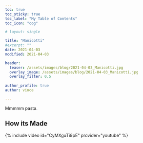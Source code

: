 ```yaml
---
toc: true
toc_sticky: true
toc_label: "My Table of Contents"
toc_icon: "cog"

# layout: single

title: "Manicotti"
#excerpt: ""
date: 2021-04-03
modified: 2021-04-03

header:
  teaser: /assets/images/blog/2021-04-03_Manicotti.jpg
  overlay_image: /assets/images/blog/2021-04-03_Manicotti.jpg
  overlay_filter: 0.5
 
author_profile: true
author: vince

---
```


Mmmmm pasta.

## How its Made

{% include video id="CyMXguTi9pE" provider="youtube" %}